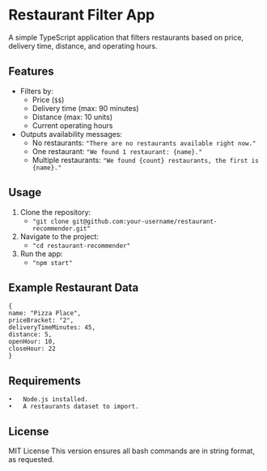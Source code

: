 # Restaurant Filter App

A simple TypeScript application that filters restaurants based on price, delivery time, distance, and operating hours.

## Features
- Filters by:
  - Price (`$$`)
  - Delivery time (max: 90 minutes)
  - Distance (max: 10 units)
  - Current operating hours
- Outputs availability messages:
  - No restaurants: `"There are no restaurants available right now."`
  - One restaurant: `"We found 1 restaurant: {name}."`
  - Multiple restaurants: `"We found {count} restaurants, the first is {name}."`

## Usage
1. Clone the repository:
   - `"git clone git@github.com:your-username/restaurant-recommender.git"`
2. Navigate to the project:
   - `"cd restaurant-recommender"`
3. Run the app:
   - `"npm start"`
   

## Example Restaurant Data
    {
    name: "Pizza Place",
    priceBracket: "2",
    deliveryTimeMinutes: 45,
    distance: 5,
    openHour: 10,
    closeHour: 22
    }


## Requirements
	•	Node.js installed.
	•	A restaurants dataset to import.

## License

MIT License
This version ensures all bash commands are in string format, as requested.